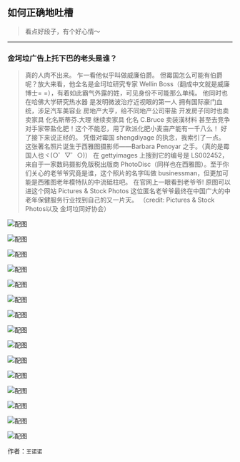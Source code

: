 ## 如何正确地吐槽

> 看点好段子，有个好心情～


 
---

### 金坷垃广告上托下巴的老头是谁？

> 真的人肉不出来。
> 乍一看他似乎叫做威廉伯爵。
> 但霉国怎么可能有伯爵呢？放大来看，他全名是金坷垃研究专家 Wellin Boss（翻成中文就是威廉博士= =），有着如此霸气外露的姓，可见身份不可能那么单纯。
> 他同时也在哈佛大学研究热水器
> 是发明微波治疗近视眼的第一人
> 拥有国际豪门血统，涉足汽车美容业
> 房地产大亨，给不同地产公司带盐
> 开发房子同时也卖卖家具
> 化名斯蒂芬.大理 继续卖家具
> 化名 C.Bruce 卖装潢材料
> 甚至去竞争对手家带盐化肥！这个不能忍，用了欧派化肥小麦亩产能有一千八么！
> 好了接下来说正经的。
> 凭借对霉国 shengdiyage 的执念，我索引了一点。
> 这张著名照片诞生于西雅图摄影师——Barbara Penoyar 之手。（真的是霉国人也ヾ(○゜▽゜○)）
> 在 gettyimages 上搜到它的编号是 LS002452，来自于一家数码摄影免版税出版商 PhotoDisc（同样也在西雅图）。至于你们关心的老爷爷究竟是谁，这个照片的名字叫做 businessman，但更加可能是西雅图老年模特队的中流砥柱吧。
> 在官网上一眼看到老爷爷!
> 原图可以进这个网站 Pictures & Stock Photos
> 这位匿名老爷爷最终在中国广大的中老年保健服务行业找到自己的又一片天。
> （credit: Pictures & Stock Photos以及 金坷垃同好协会）



![配图](http://pic2.zhimg.com/d4e75d5082518cb25f1895d0d933141d_b.jpg)



![配图](http://pic1.zhimg.com/95d95f06df3106d1689487eb5a47f440_b.jpg)



![配图](http://pic2.zhimg.com/0fcd21ca6a28b73cd3d3ae3a8a7942b1_b.jpg)



![配图](http://pic2.zhimg.com/63c68e32a72ac4018cdd1e444268b6c9_b.jpg)



![配图](http://pic1.zhimg.com/0bef13375355c77467a40b08f27f3f28_b.jpg)



![配图](http://pic3.zhimg.com/327ecd44a7c3d5cd0010bc3f3596bf6e_b.jpg)



![配图](http://pic1.zhimg.com/71a6abde1fb00c037d9baac2b76562e0_b.jpg)



![配图](http://pic4.zhimg.com/7117838aa46b25320d4e9722e649a047_b.jpg)



![配图](http://pic2.zhimg.com/635aace382d75594b9291c41432e18f5_b.jpg)



![配图](http://pic2.zhimg.com/30061b2c5bde084fba2f037a03da0f9d_b.jpg)



![配图](http://pic3.zhimg.com/2ff8d62aef0c60204b9c7c16a52737e6_b.jpg)



![配图](http://pic3.zhimg.com/36ece2f07faad2094b672a4533e30efe_b.jpg)



![配图](http://pic3.zhimg.com/eadcc72896bb20c416f8ab00ad4b8362_b.jpg)



![配图](http://pic1.zhimg.com/4f4528388a74b3812df864f55b5e4b80_b.jpg)



![配图](http://pic2.zhimg.com/5c5f1c47b36a5c837e7d99c715dc4ad9_b.jpg)


作者：`王诺诺`